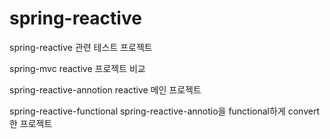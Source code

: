 # spring-reactive
spring-reactive 관련 테스트 프로젝트

spring-mvc reactive 프로젝트 비교

spring-reactive-annotion reactive 메인 프로젝트

spring-reactive-functional spring-reactive-annotio을  functional하게 convert한 프로젝트

